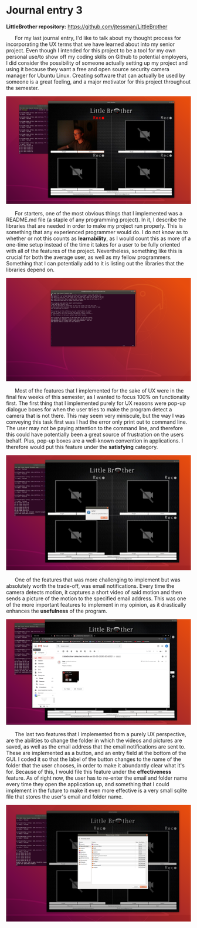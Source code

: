 <h1> Journal entry 3 </h1>

**LittleBrother repository:**
https://github.com/jtessman/LittleBrother

&nbsp;&nbsp;&nbsp;&nbsp;&nbsp;&nbsp;For my last journal entry, I'd like to talk about my thought process for incorporating the UX terms that we have learned about into my senior project. Even though I intended for this project to be a tool for my own personal use/to show off my coding skills on Github to potential employers, I did consider the possibility of someone actually setting up my project and using it because they want a free and open source security camera manager for Ubuntu Linux. Creating software that can actually be used by someone is a great feeling, and a major motivator for this project throughout the semester.

![Alt text](/UXjournal3/LittleBrother.png)

&nbsp;&nbsp;&nbsp;&nbsp;&nbsp;&nbsp;For starters, one of the most obvious things that I implemented was a README.md file (a staple of any programming project). In it, I describe the libraries that are needed in order to make my project run properly. This is something that any experienced programmer would do. I do not know as to whether or not this counts as **learnability**, as I would count this as more of a one-time setup instead of the time it takes for a user to be fully oriented with all of the features of the project. Nevertheless, something like this is crucial for both the average user, as well as my fellow programmers. Something that I can potentially add to it is listing out the libraries that the libraries depend on.

![Alt text](/UXjournal3/README.png)

&nbsp;&nbsp;&nbsp;&nbsp;&nbsp;&nbsp;Most of the features that I implemented for the sake of UX were in the final few weeks of this semester, as I wanted to focus 100% on functionality first. The first thing that I implemented purely for UX reasons were pop-up dialogue boxes for when the user tries to make the program detect a camera that is not there. This may seem very miniscule, but the way I was conveying this task first was I had the error only print out to command line. The user may not be paying attention to the command line, and therefore this could have potentially been a great source of frustration on the users behalf. Plus, pop-up boxes are a well-known convention in applications. I therefore would put this feature under the **satisfying** category.

![Alt text](/UXjournal3/DialogueBox.png)

&nbsp;&nbsp;&nbsp;&nbsp;&nbsp;&nbsp;One of the features that was more challenging to implement but was absolutely worth the trade-off, was email notifications. Every time the camera detects motion, it captures a short video of said motion and then sends a picture of the motion to the specified email address. This was one of the more important features to implement in my opinion, as it drastically enhances the **usefulness** of the program.

![Alt text](/UXjournal3/MotionDetection.png)

&nbsp;&nbsp;&nbsp;&nbsp;&nbsp;&nbsp;The last two features that I implemented from a purely UX perspective, are the abilities to change the folder in which the videos and pictures are saved, as well as the email address that the email notifications are sent to. These are implemented as a button, and an entry field at the bottom of the GUI. I coded it so that the label of the button changes to the name of the folder that the user chooses, in order to make it abundantly clear what it's for. Because of this, I would file this feature under the **effectiveness** feature. As of right now, the user has to re-enter the email and folder name every time they open the application up, and something that I could implement in the future to make it even more effective is a very small sqlite file that stores the user's email and folder name. 

![Alt text](/UXjournal3/FolderSelection.png)
